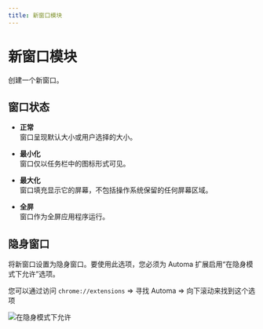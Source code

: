 ```yaml
---
title: 新窗口模块
---
```


# 新窗口模块

创建一个新窗口。

## 窗口状态

- **正常** <br>
  窗口呈现默认大小或用户选择的大小。

- **最小化** <br>
  窗口仅以任务栏中的图标形式可见。

- **最大化** <br>
  窗口填充显示它的屏幕，不包括操作系统保留的任何屏幕区域。

- **全屏** <br>
  窗口作为全屏应用程序运行。

## 隐身窗口

将新窗口设置为隐身窗口。要使用此选项，您必须为 Automa 扩展启用“在隐身模式下允许”选项。

您可以通过访问 `chrome://extensions` => 寻找 Automa => 向下滚动来找到这个选项

![在隐身模式下允许](https://res.cloudinary.com/chat-story/image/upload/v1642331154/automa/chrome_OXTZ3YmUTg_x8cq9g.png)
